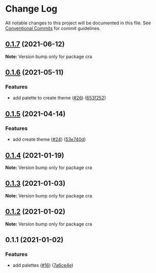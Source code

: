 # Change Log

All notable changes to this project will be documented in this file.
See [Conventional Commits](https://conventionalcommits.org) for commit guidelines.

## [0.1.7](https://github.com/themeprint/themeprint/compare/cra@0.1.6...cra@0.1.7) (2021-06-12)

**Note:** Version bump only for package cra





## [0.1.6](https://github.com/themeprint/themeprint/compare/cra@0.1.5...cra@0.1.6) (2021-05-11)


### Features

* add palette to create theme ([#26](https://github.com/themeprint/themeprint/issues/26)) ([653f252](https://github.com/themeprint/themeprint/commit/653f252520c7c792eb08d2a9813245ccac8c7a09))





## [0.1.5](https://github.com/themeprint/themeprint/compare/cra@0.1.4...cra@0.1.5) (2021-04-14)


### Features

* add create theme ([#24](https://github.com/themeprint/themeprint/issues/24)) ([53e740d](https://github.com/themeprint/themeprint/commit/53e740da4f05dd11ef6fe0a348529d36e53bf9dd))





## [0.1.4](https://github.com/themeprint/themeprint/compare/cra@0.1.3...cra@0.1.4) (2021-01-19)

**Note:** Version bump only for package cra





## [0.1.3](https://github.com/themeprint/themeprint/compare/cra@0.1.2...cra@0.1.3) (2021-01-03)

**Note:** Version bump only for package cra





## [0.1.2](https://github.com/themeprint/themeprint/compare/cra@0.1.1...cra@0.1.2) (2021-01-02)

**Note:** Version bump only for package cra





## 0.1.1 (2021-01-02)


### Features

* add palettes ([#16](https://github.com/themeprint/themeprint/issues/16)) ([7a6ce4e](https://github.com/themeprint/themeprint/commit/7a6ce4ec5ea871d548eaeafc2a39ac15171479d7))
